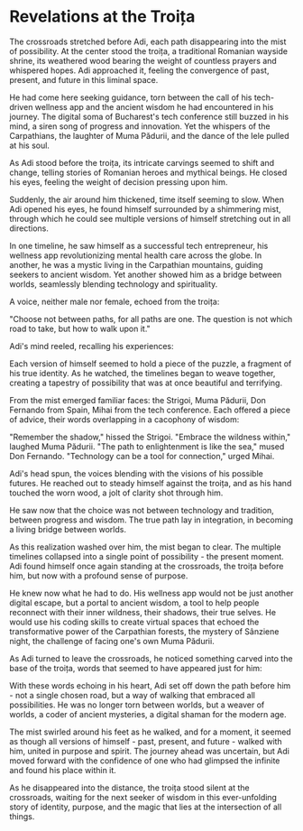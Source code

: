 # Revelations at the Troița

The crossroads stretched before Adi, each path disappearing into the mist of possibility. At the center stood the troița, a traditional Romanian wayside shrine, its weathered wood bearing the weight of countless prayers and whispered hopes. Adi approached it, feeling the convergence of past, present, and future in this liminal space.

He had come here seeking guidance, torn between the call of his tech-driven wellness app and the ancient wisdom he had encountered in his journey. The digital soma of Bucharest's tech conference still buzzed in his mind, a siren song of progress and innovation. Yet the whispers of the Carpathians, the laughter of Muma Pădurii, and the dance of the Iele pulled at his soul.

As Adi stood before the troița, its intricate carvings seemed to shift and change, telling stories of Romanian heroes and mythical beings. He closed his eyes, feeling the weight of decision pressing upon him.

Suddenly, the air around him thickened, time itself seeming to slow. When Adi opened his eyes, he found himself surrounded by a shimmering mist, through which he could see multiple versions of himself stretching out in all directions.

In one timeline, he saw himself as a successful tech entrepreneur, his wellness app revolutionizing mental health care across the globe. In another, he was a mystic living in the Carpathian mountains, guiding seekers to ancient wisdom. Yet another showed him as a bridge between worlds, seamlessly blending technology and spirituality.

A voice, neither male nor female, echoed from the troița:

"Choose not between paths, for all paths are one. The question is not which road to take, but how to walk upon it."

Adi's mind reeled, recalling his experiences:

Each version of himself seemed to hold a piece of the puzzle, a fragment of his true identity. As he watched, the timelines began to weave together, creating a tapestry of possibility that was at once beautiful and terrifying.

From the mist emerged familiar faces: the Strigoi, Muma Pădurii, Don Fernando from Spain, Mihai from the tech conference. Each offered a piece of advice, their words overlapping in a cacophony of wisdom:

"Remember the shadow," hissed the Strigoi.
"Embrace the wildness within," laughed Muma Pădurii.
"The path to enlightenment is like the sea," mused Don Fernando.
"Technology can be a tool for connection," urged Mihai.

Adi's head spun, the voices blending with the visions of his possible futures. He reached out to steady himself against the troița, and as his hand touched the worn wood, a jolt of clarity shot through him.

He saw now that the choice was not between technology and tradition, between progress and wisdom. The true path lay in integration, in becoming a living bridge between worlds.

As this realization washed over him, the mist began to clear. The multiple timelines collapsed into a single point of possibility - the present moment. Adi found himself once again standing at the crossroads, the troița before him, but now with a profound sense of purpose.

He knew now what he had to do. His wellness app would not be just another digital escape, but a portal to ancient wisdom, a tool to help people reconnect with their inner wildness, their shadows, their true selves. He would use his coding skills to create virtual spaces that echoed the transformative power of the Carpathian forests, the mystery of Sânziene night, the challenge of facing one's own Muma Pădurii.

As Adi turned to leave the crossroads, he noticed something carved into the base of the troița, words that seemed to have appeared just for him:

With these words echoing in his heart, Adi set off down the path before him - not a single chosen road, but a way of walking that embraced all possibilities. He was no longer torn between worlds, but a weaver of worlds, a coder of ancient mysteries, a digital shaman for the modern age.

The mist swirled around his feet as he walked, and for a moment, it seemed as though all versions of himself - past, present, and future - walked with him, united in purpose and spirit. The journey ahead was uncertain, but Adi moved forward with the confidence of one who had glimpsed the infinite and found his place within it.

As he disappeared into the distance, the troița stood silent at the crossroads, waiting for the next seeker of wisdom in this ever-unfolding story of identity, purpose, and the magic that lies at the intersection of all things.
